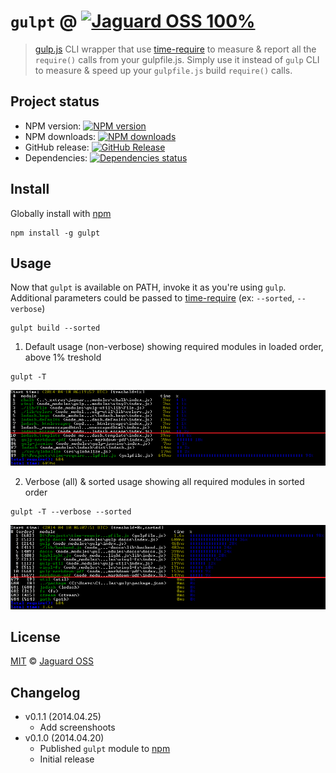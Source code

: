 # `gulpt` @ [![Jaguard OSS 100%](http://img.shields.io/badge/Jaguard_OSS-100%-red.svg)](http://oss.jaguard.com)

> [gulp.js](http://gulpjs.com/) CLI wrapper that use [time-require](https://github.com/jaguard/time-require) to measure & report all the `require()` calls from your gulpfile.js. Simply use it instead of `gulp` CLI to measure & speed up your `gulpfile.js` build `require()` calls.

## Project status
- NPM version: [![NPM version](https://badge.fury.io/js/gulpt.svg)](https://www.npmjs.org/package/gulpt)
- NPM downloads: [![NPM downloads](http://img.shields.io/npm/dm/gulpt.svg)](https://www.npmjs.org/package/gulpt)
- GitHub release: [![GitHub Release](http://img.shields.io/github/release/jaguard/gulpt.svg)](https://www.npmjs.org/package/gulpt)
- Dependencies: [![Dependencies status](https://david-dm.org/jaguard/gulpt/status.svg?theme=shields.io)](https://david-dm.org/jaguard/time-require#info=dependencies)

## Install

Globally install with [npm](https://npmjs.org/package/gulpt)
```
npm install -g gulpt
```

## Usage

Now that `gulpt` is available on PATH, invoke it as you're using `gulp`. Additional parameters could be passed to [time-require](https://github.com/jaguard/time-require) (ex: `--sorted`, `--verbose`)
```
gulpt build --sorted
```
1. Default usage (non-verbose) showing required modules in loaded order, above 1% treshold
```
gulpt -T
```
![default](doc/gulpt_default.png)

2. Verbose (all) & sorted usage showing all required modules in sorted order
```
gulpt -T --verbose --sorted
```
![verbose-sorted](doc/gulpt_verbose_sorted.png)

## License

[MIT](https://github.com/jaguard/gulpt/raw/master/LICENSE) &copy; [Jaguard OSS](http://oss.jaguard.com)

## Changelog

- v0.1.1 (2014.04.25)
	+ Add screenshoots
- v0.1.0 (2014.04.20)
	+ Published `gulpt` module to [npm](https://www.npmjs.org/package/gulpt)
	+ Initial release
